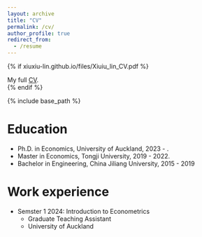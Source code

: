 ```yaml
---
layout: archive
title: "CV"
permalink: /cv/
author_profile: true
redirect_from:
  - /resume
---
```


{% if xiuxiu-lin.github.io/files/Xiuiu_lin_CV.pdf %}
  <div class="wordwrap">My full <a href="{{xiuxiu-lin.github.io/files/Xiuiu_lin_CV.pdf}}">CV</a>.</div>
{% endif %}


{% include base_path %}

Education
======
* Ph.D. in Economics, University of Auckland, 2023 - .
* Master in Economics, Tongji University, 2019 - 2022.
* Bachelor in Engineering, China Jiliang University, 2015 - 2019

Work experience
======
* Semster 1 2024: Introduction to Econometrics
  * Graduate Teaching Assistant
  * University of Auckland

  
